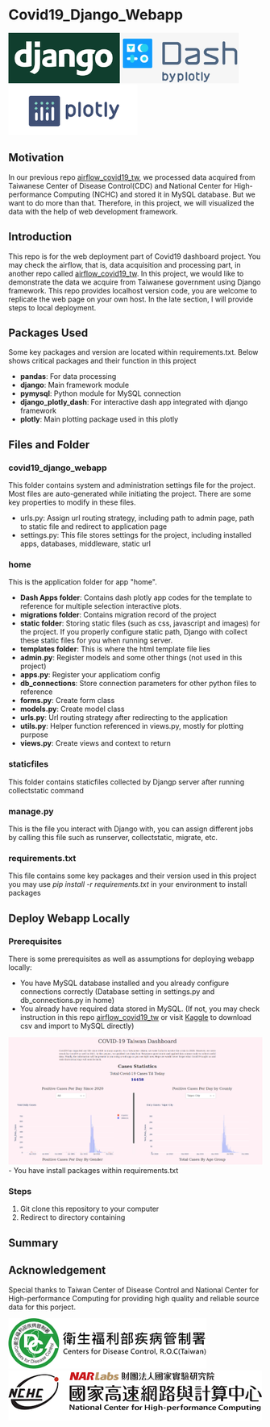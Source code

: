 # Covid19_Django_Webapp
<img src='home/static/images/django.png' height='100'> <img src='home/static/images/dash.png' height='100'> <img src='home/static/images/plotly.png' height='100'>
## Motivation
In our previous repo <a href='https://github.com/BurgerWu/airflow_covid19_tw'>airflow_covid19_tw</a>, we processed data acquired from Taiwanese Center of Disease Control(CDC) and National Center for High-performance Computing (NCHC) and stored it in MySQL database. But we want to do more than that. Therefore, in this project, we will visualized the data with the help of web development framework.

## Introduction
This repo is for the web deployment part of Covid19 dashboard project. You may check the airflow, that is, data acquisition and processing part, in another repo called <a href='https://github.com/BurgerWu/airflow_covid19_tw'>airflow_covid19_tw</a>. In this project, we would like to demonstrate the data we acquire from Taiwanese government using Django framework. This repo provides localhost version code, you are welcome to replicate the web page on your own host. In the late section, I will provide steps to local deployment.

## Packages Used
Some key packages and version are located within requirements.txt. Below shows critical packages and their function in this project
- **pandas**: For data processing
- **django**: Main framework module
- **pymysql**: Python module for MySQL connection
- **django_plotly_dash**: For interactive dash app integrated with django framework
- **plotly**: Main plotting package used in this plotly

## Files and Folder
### covid19_django_webapp
This folder contains system and administration settings file for the project. Most files are auto-generated while initiating the project. There are some key properties to modify in these files.
- urls.py: Assign url routing strategy, including path to admin page, path to static file and redirect to application page
- settings.py: This file stores settings for the project, including installed apps, databases, middleware, static url

### home
This is the application folder for app "home".
- **Dash Apps folder**: Contains dash plotly app codes for the template to reference for multiple selection interactive plots.
- **migrations folder**: Contains migration record of the project
- **static folder**: Storing static files (such as css, javascript and images) for the project. If you properly configure static path, Django with collect these static files for you when running server.
- **templates folder**: This is where the html template file lies
- **admin.py**: Register models and some other things (not used in this project)
- **apps.py**: Register your applicatiom config
- **db_connections**: Store connection parameters for other python files to reference
- **forms.py**: Create form class
- **models.py**: Create model class
- **urls.py**: Url routing strategy after redirecting to the application
- **utils.py**: Helper function referenced in views.py, mostly for plotting purpose
- **views.py**: Create views and context to return

### staticfiles
This folder contains staticfiles collected by Djangp server after running collectstatic command

### manage.py
This is the file you interact with Django with, you can assign different jobs by calling this file such as runserver, collectstatic, migrate, etc.

### requirements.txt
This file contains some key packages and their version used in this project you may use *pip install -r requirements.txt* in your environment to install packages

## Deploy Webapp Locally
### Prerequisites
There is some prerequisites as well as assumptions for deploying webapp locally:
- You have MySQL database installed and you already configure connections correctly (Database setting in settings.py and db_connections.py in home)
- You already have required data stored in MySQL. (If not, you may check instruction in this repo <a href='https://github.com/BurgerWu/airflow_covid19_tw'>airflow_covid19_tw</a> or visit <a href='https://www.kaggle.com/burgerwu/taiwan-covid19-dataset'>Kaggle</a> to download csv and import to MySQL directly) 
<img src='home/static/images/homepage.png'>
- You have install packages within requirements.txt

### Steps
1. Git clone this repository to your computer
2. Redirect to directory containing 

## Summary

## Acknowledgement
Special thanks to Taiwan Center of Disease Control and National Center for High-performance Computing for providing high quality and reliable source data for this porject.

<img src='home/static/images/CDC.png' height='100'> <img src='home/static/images/NCHC.png' height='100'>
